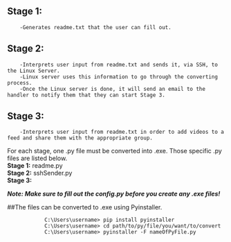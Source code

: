 ## Stage 1:
        -Generates readme.txt that the user can fill out.
        
## Stage 2:
        -Interprets user input from readme.txt and sends it, via SSH, to the Linux Server.
        -Linux server uses this information to go through the converting process.
        -Once the Linux server is done, it will send an email to the handler to notify them that they can start Stage 3.
        
## Stage 3:
        -Interprets user input from readme.txt in order to add videos to a feed and share them with the appropriate group.



For each stage, one .py file must be converted into .exe. Those specific .py files are listed below.\
        **Stage 1:** readme.py\
        **Stage 2:** sshSender.py\
        **Stage 3:**
       
***Note: Make sure to fill out the config.py before you create any .exe files!***
        
##The files can be converted to .exe using Pyinstaller.
                
                C:\Users\username> pip install pyinstaller
                C:\Users\username> cd path/to/py/file/you/want/to/convert
                C:\Users\username> pyinstaller -F nameOfPyFile.py 
                
